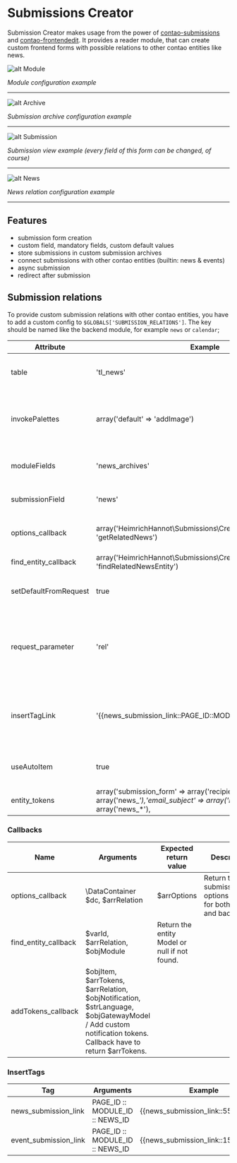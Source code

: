 # Submissions Creator

Submission Creator makes usage from the power of [contao-submissions](https://github.com/heimrichhannot/contao-subnmissions) and [contao-frontendedit](https://github.com/heimrichhannot/contao-frontendedit).
It provides a reader module, that can create custom frontend forms with possible relations to other contao entities like news.

![alt Module](docs/module.jpg)

*Module configuration example*

---

![alt Archive](docs/submission_archive.jpg)

*Submission archive configuration example*

---

![alt Submission](docs/submission.jpg)

*Submission view example (every field of this form can be changed, of course)*

---

![alt News](docs/news_relation.jpg)

*News relation configuration example*

---


## Features

* submission form creation
* custom field, mandatory fields, custom default values
* store submissions in custom submission archives
* connect submissions with other contao entities (builtin: news & events)
* async submission
* redirect after submission

## Submission relations

To provide custom submission relations with other contao entities, you have to add a custom config to `$GLOBALS['SUBMISSION_RELATIONS']`. 
The key should be named like the backend module, for example `news` or `calendar`;

Attribute | Example | Description 
---- | -------- | -----------
table | 'tl_news' | The related entity table name (required for invoking tl_submision_relation_spread fields to this datacontainer)
invokePalettes | array('default' => 'addImage') | Array containing the entity palette as key and the prefix invokation field as value (required for invoking tl_submision_relation_spread fields to this datacontainer)
moduleFields | 'news_archives' | Add these fields to tl_module submission_creator palette as additional relation fields. 
submissionField | 'news' | The tl_submission field, where the id of the related entity should be stored in.
options_callback | array('HeimrichHannot\Submissions\Creator\SubmissionCreator', 'getRelatedNews') | Provide a valid options_callback that returns the options for the submissionField.
find_entity_callback | array('HeimrichHannot\Submissions\Creator\SubmissionCreator', 'findRelatedNewsEntity') | A valid callback that returns the entity object model.
setDefaultFromRequest | true | Set the submissionField from $_GET request parameter. Set to false if you don`t want this behavior.
request_parameter | 'rel' | Provide a custom request parameter that will be taken for setting the default relation entity from request or leave empty, than the submissionField value will taken as Request parameter ($_GET).
insertTagLink | '{{news_submission_link::PAGE_ID::MODULE_ID::ENTITY_ID}}' | The inserttag that will be available to link to the submission from outside. PAGE_ID, MODULE_ID, ENTITY_ID must be definied as String like provided in the Example.
useAutoItem | true | Set the request parameter as auto_item and generate a readable alias and append to the submission page url.
entity_tokens | array('submission_form' => array('recipients' => array('news_*'),'email_subject' => array('news_*'),'email_text' => array('news_*'), | Add your custom submission notification entity tokens. 

### Callbacks

Name | Arguments | Expected return value | Description
---- | --------- | --------------------- | -----------
options_callback | \DataContainer $dc, $arrRelation | $arrOptions | Return the submissionField options as array for both front and back end.
find_entity_callback | $varId, $arrRelation, $objModule  | Return the entity Model or null if not found.
addTokens_callback |  $objItem, $arrTokens, $arrRelation, $objNotification, $strLanguage, $objGatewayModel / Add custom notification tokens. Callback have to return $arrTokens.

### InsertTags

Tag | Arguments | Example
--- | --------- | ------- 
news_submission_link | PAGE_ID :: MODULE_ID :: NEWS_ID | {{news_submission_link::55::77::308}}
event_submission_link | PAGE_ID :: MODULE_ID :: NEWS_ID | {{news_submission_link::15::55::306}}
